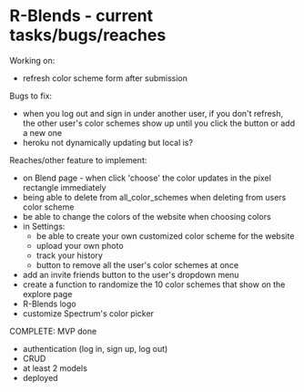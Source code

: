 # R-Blends - current tasks/bugs/reaches

Working on:
- refresh color scheme form after submission

Bugs to fix:
- when you log out and sign in under another user, if you don't refresh, the other user's color schemes show up until you click the button or add a new one
- heroku not dynamically updating but local is?

Reaches/other feature to implement:
- on Blend page - when click 'choose' the color updates in the pixel rectangle immediately
- being able to delete from all_color_schemes when deleting from users color scheme
- be able to change the colors of the website when choosing colors
- in Settings:
  - be able to create your own customized color scheme for the website
  - upload your own photo
  - track your history
  - button to remove all the user's color schemes at once
- add an invite friends button to the user's dropdown menu
- create a function to randomize the 10 color schemes that show on the explore page
- R-Blends logo
- customize Spectrum's color picker

COMPLETE: MVP done
- authentication (log in, sign up, log out)
- CRUD
- at least 2 models
- deployed
